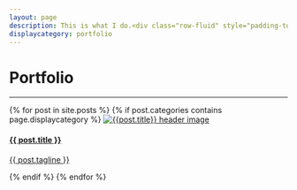 ```yaml
---
layout: page
description: This is what I do.<div class="row-fluid" style="padding-top:1rem;"><ul class="list-inline text-center"><li><a href="http://github.com/madCode/"><img id="social-button" class="img-responsive social-button" src="/images/icons/github.png" alt="github profile"></a></li><li><a href="https://www.linkedin.com/pub/madeeha-ghori/40/6b8/65b"><img id="social-button" class="img-responsive social-button" src="/images/icons/linkedin.png" alt="linkedin profile"></a></li><li><a href="https://www.hackster.io/madcode"><img id="social-button" class="img-responsive social-button" src="/images/icons/hackster.png" alt="linkedin profile"></a></li></ul></div>
displaycategory: portfolio
---
```



<h1>Portfolio</h1>
<hr/>
<div id="portfolio">
{% for post in site.posts %}
{% if post.categories contains page.displaycategory %}
<a href="{{ BASE_PATH }}{{ post.url }}" class="col-sm-6">
    <img src="{{post.teaser}}" class="img-responsive" alt="{{post.title}} header image">
    <div class="portfolio-caption">
        <h4>{{ post.title }}</h4>
        <p class="text-muted">{{ post.tagline }}</p>
    </div>
</a>
{% endif %}
{% endfor %}
</div>
<!-- <br>
<h1>Blog Posts</h1>
<hr/>
<section id="blog">
{% for post in paginator.posts %}
<div class="post-preview">
    <a href="{{ post.url | prepend: site.baseurl }}">
        <h2>
            {{ post.title }}
        </h2>
        {% if post.subtitle %}
        <h3 class="post-subtitle">
            {{ post.subtitle }}
        </h3>
        {% endif %}
    </a>
    <p class="post-meta">Posted {% if post.author != "by Madeeha Ghori"%}{{ post.author }}{% else %}{{ site.title }}{% endif %} on {{ post.date | date: "%B %-d, %Y" }}</p>
</div>
<hr>
{% endfor %}

<!-- Pager 
{% if paginator.total_pages > 1 %}
<ul class="pager">
    {% if paginator.previous_page %}
    <li class="previous">
        <a href="{{ paginator.previous_page_path | prepend: site.baseurl | replace: '//', '/' }}">&larr; Newer Posts</a>
    </li>
    {% endif %}
    {% if paginator.next_page %}
    <li class="next">
        <a href="{{ paginator.next_page_path | prepend: site.baseurl | replace: '//', '/' }}">Older Posts &rarr;</a>
    </li>
    {% endif %}
</ul>
{% endif %}
</section>
 -->



 <!-- <div style="padding-top:1rem"><a id="social-button" href="http://github.com/madCode/" style="padding-left:0rem"><i class="fa fa-github-square fa-2x" alt="github profile"></i></a><a id="social-button" href="https://www.linkedin.com/pub/madeeha-ghori/40/6b8/65b"><i class="fa fa-linkedin-square fa-2x social-button" alt="linkedin profile"></i></a><a id="social-button" href="https://www.hackster.io/madcode"><i class="fa fa-h-square fa-2x social-button" alt="linkedin profile"></i></a></div> -->

<!-- <br><ul class="list-inline center-block"><li><a href="https://github.com/madCode"><span class="fa-stack fa-lg"><i class="fa fa-circle fa-stack-2x fa-inverse"></i><i class="fa fa-github fa-stack-2x"></i></span></a></li><li><a href="https://github.com/madCode"><span class="fa-stack fa-lg"><i class="fa fa-circle fa-stack-2x"></i><i class="fa fa-linkedin fa-stack-1x fa-inverse"></i></span></a></li><li><a href="https://www.hackster.io/madcode"><span class="fa-stack fa-lg"><i class="fa fa-circle fa-stack-2x"></i><i class="fa fa-header fa-stack-1x fa-inverse"></i></span></a></li></ul> -->
